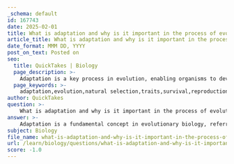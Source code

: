 ```yaml
---
_schema: default
id: 167743
date: 2025-02-01
title: What is adaptation and why is it important in the process of evolution?
article_title: What is adaptation and why is it important in the process of evolution?
date_format: MMM DD, YYYY
post_on_text: Posted on
seo:
  title: QuickTakes | Biology
  page_description: >-
    Adaptation is a key process in evolution, enabling organisms to develop traits that enhance survival and reproduction. It illustrates the mechanisms of natural selection and contributes to the diversity of life on Earth.
  page_keywords: >-
    adaptation,evolution,natural selection,traits,survival,reproduction,fitness,environment,diversity of life,physiological adaptations,behavioral adaptations,morphological adaptations,genetic variation,evolutionary history
author: QuickTakes
question: >-
    What is adaptation and why is it important in the process of evolution?
answer: >-
    Adaptation is a fundamental concept in evolutionary biology, referring to the process by which organisms develop traits that enhance their chances of survival and reproduction in a specific environment. These traits, known as adaptations, arise through the mechanism of natural selection, where advantageous characteristics become more common in a population over generations.\n\n### Importance of Adaptation in Evolution\n\n1. **Survival and Reproduction**: Adaptations increase an organism's fitness, which is defined as its ability to survive and reproduce in its environment. For example, the long necks of giraffes allow them to reach food in tall trees, giving them a survival advantage in their habitat.\n\n2. **Response to Environmental Changes**: Adaptation enables species to adjust to changes in their environment, such as climate shifts, availability of resources, or the presence of predators. This flexibility is crucial for the long-term survival of species.\n\n3. **Diversity of Life**: Adaptations contribute to the vast diversity of life forms on Earth. Different environments lead to different adaptations, resulting in a wide variety of species that are uniquely suited to their ecological niches.\n\n4. **Evolutionary Mechanism**: Adaptation is a key mechanism of evolution. It illustrates how species evolve over time through genetic variation and natural selection. For instance, the coloration of moths can change in response to environmental factors, demonstrating how adaptations can influence gene frequency within a population.\n\n5. **Understanding Evolutionary History**: Studying adaptations helps scientists understand the evolutionary history of organisms. By examining traits that have evolved, researchers can infer the relationships between species and their common ancestors.\n\n### Examples of Adaptation\n\n- **Physiological Adaptations**: Some organisms develop physiological traits that enhance their survival. For instance, certain fish have evolved gills that allow them to extract oxygen from water more efficiently.\n  \n- **Behavioral Adaptations**: Animals may exhibit behaviors that improve their chances of survival, such as migration patterns in birds that allow them to find food and suitable breeding grounds.\n\n- **Morphological Adaptations**: Physical features, such as the streamlined bodies of aquatic animals, are adaptations that facilitate movement through water, enhancing their ability to evade predators and catch prey.\n\nIn summary, adaptation is crucial in the process of evolution as it enables organisms to thrive in their environments, contributes to biodiversity, and serves as a mechanism for evolutionary change. Understanding adaptations provides insights into the dynamic processes that shape life on Earth.
subject: Biology
file_name: what-is-adaptation-and-why-is-it-important-in-the-process-of-evolution.md
url: /learn/biology/questions/what-is-adaptation-and-why-is-it-important-in-the-process-of-evolution
score: -1.0
---
```


&nbsp;